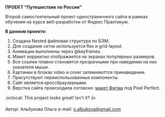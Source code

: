 **ПРОЕКТ "Путешествие по России"**

Второй самостоятельный проект одностраничного сайта в рамках обучения на курсе веб-разработки от Яндекс Практикум.

**В данном проекте:**

1. Создана Nested файловая структура по БЭМ.
2. Для создания сеток используется flex и grid-layout.
3. Анимации выполнены через @keyframes.
4. Макет корректно отображается на экранах популярных размеров.
5. Все ссылки плавно становятся прозрачными при наведении на них указателя мыши.
6. Картинки в блоках video и cover затемняюттся принаведении.
7. Присутствуют переиспользованные компоненты.
8. Сайт является кроссбраузерными.
9. Верстка сайта происходила согласно: [макет Фигма](<https://www.figma.com/file/MTZ7K0gUaN07iNIj8YCcLm/Russia-(mobile)-(Copy)?node-id=0%3A1>) под Pixel Perfect.

:octocat: This project looks great! Isn't it? :+1:

_Автор:_
Альбукова Ольга
e-mail: o.albukova@gmail.com
